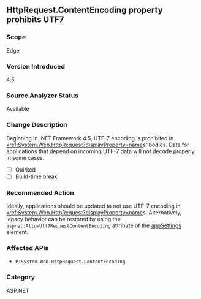 ## HttpRequest.ContentEncoding property prohibits UTF7

### Scope
Edge

### Version Introduced
4.5

### Source Analyzer Status
Available

### Change Description

Beginning in .NET Framework 4.5, UTF-7 encoding is prohibited in
<xref:System.Web.HttpRequest?displayProperty=name>s'
bodies. Data for applications that depend on incoming UTF-7 data will not decode
properly in some cases.

- [ ] Quirked
- [ ] Build-time break

### Recommended Action

Ideally, applications should be updated to not use UTF-7 encoding in
<xref:System.Web.HttpRequest?displayProperty=name>s. Alternatively, legacy
behavior can be restored by using the `aspnet:AllowUtf7RequestContentEncoding`
attribute of the
[appSettings](https://msdn.microsoft.com/library/hh975440(v=vs.110).aspx)
element.

### Affected APIs
* `P:System.Web.HttpRequest.ContentEncoding`

### Category
ASP.NET

<!-- breaking change id: 43 -->
